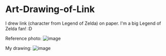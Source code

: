 # Art-Drawing-of-Link
I drew link (character from Legend of Zelda) on paper. I'm a big Legend of Zelda fan! :D

Reference photo:
![image](https://github.com/aditir360/Art-Drawing-of-Link/assets/71522856/c1b82ade-fdeb-44a5-aab9-27efd8932cbb)

My drawing:
![image](https://github.com/aditir360/Art-Drawing-of-Link/assets/71522856/a5f20d56-6d25-4b63-a91e-dc184c4df8e2)

